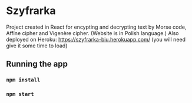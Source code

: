 # Szyfrarka

Project created in React for encypting and decrypting text by Morse code, Affine cipher and Vigenère cipher. (Website is in Polish language.) Also deployed on Heroku: https://szyfrarka-biu.herokuapp.com/ (you will need give it some time to load)

## Running the app

### `npm install`
### `npm start`

